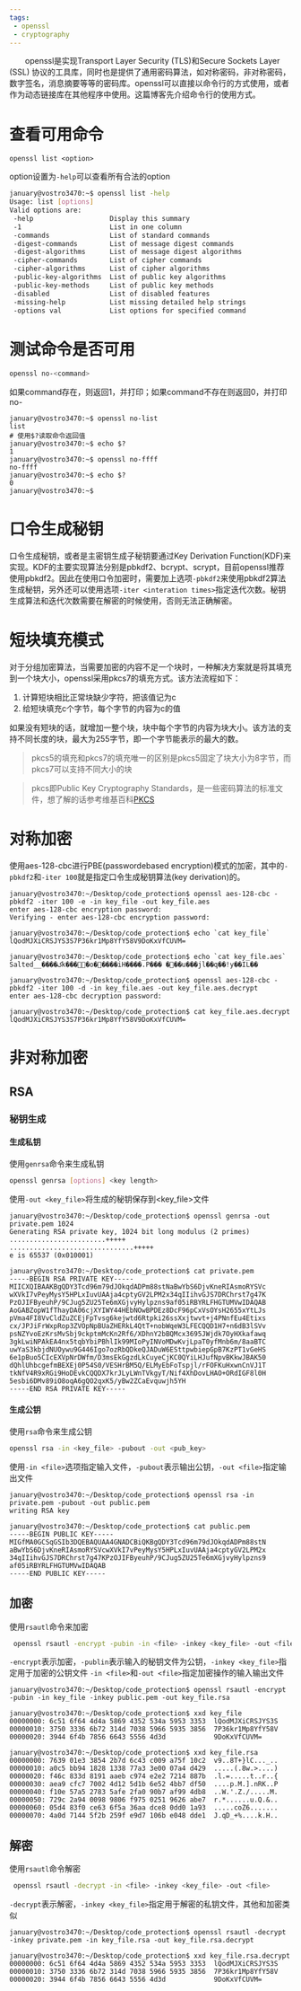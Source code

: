 ```yaml
---
tags:
 - openssl
 - cryptography
---
```


&emsp;&emsp;openssl是实现Transport Layer Security (TLS)和Secure Sockets Layer (SSL) 协议的工具库，同时也是提供了通用密码算法，如对称密码，非对称密码，数字签名，消息摘要等等的密码库。openssl可以直接以命令行的方式使用，或者作为动态链接库在其他程序中使用。这篇博客先介绍命令行的使用方式。

# 查看可用命令
```nash
openssl list <option>
```
option设置为`-help`可以查看所有合法的option
```bash
january@vostro3470:~$ openssl list -help
Usage: list [options]
Valid options are:
 -help                   Display this summary
 -1                      List in one column
 -commands               List of standard commands
 -digest-commands        List of message digest commands
 -digest-algorithms      List of message digest algorithms
 -cipher-commands        List of cipher commands
 -cipher-algorithms      List of cipher algorithms
 -public-key-algorithms  List of public key algorithms
 -public-key-methods     List of public key methods
 -disabled               List of disabled features
 -missing-help           List missing detailed help strings
 -options val            List options for specified command

```

# 测试命令是否可用

```bash
openssl no-<command>
```

如果command存在，则返回1，并打印<command>；如果command不存在则返回0，并打印no-<command>

```shell
january@vostro3470:~$ openssl no-list
list
# 使用$?读取命令返回值
january@vostro3470:~$ echo $?
1
january@vostro3470:~$ openssl no-ffff
no-ffff
january@vostro3470:~$ echo $?
0
january@vostro3470:~$ 

```

# 口令生成秘钥

口令生成秘钥，或者是主密钥生成子秘钥要通过Key Derivation Function(KDF)来实现。KDF的主要实现算法分别是pbkdf2、bcrypt、scrypt，目前openssl推荐使用pbkdf2。因此在使用口令加密时，需要加上选项`-pbkdf2`来使用pbkdf2算法生成秘钥，另外还可以使用选项`-iter <interation times>`指定迭代次数。秘钥生成算法和迭代次数需要在解密的时候使用，否则无法正确解密。

# 短块填充模式

对于分组加密算法，当需要加密的内容不足一个块时，一种解决方案就是将其填充到一个块大小，openssl采用pkcs7的填充方式。该方法流程如下：
1. 计算短块相比正常块缺少字符，把该值记为c
2. 给短块填充c个字节，每个字节的内容为c的值

如果没有短块的话，就增加一整个块，块中每个字节的内容为块大小。该方法的支持不同长度的块，最大为255字节，即一个字节能表示的最大的数。
> pkcs5的填充和pkcs7的填充唯一的区别是pkcs5固定了块大小为8字节，而pkcs7可以支持不同大小的块

> pkcs即Public Key Cryptography Standards，是一些密码算法的标准文件，想了解的话参考维基百科[PKCS](https://en.wikipedia.org/wiki/PKCS)

# 对称加密

使用aes-128-cbc进行PBE(passwordebased encryption)模式的加密，其中的`-pbkdf2`和`-iter 100`就是指定口令生成秘钥算法(key derivation)的。
```shell
january@vostro3470:~/Desktop/code_protection$ openssl aes-128-cbc -pbkdf2 -iter 100 -e -in key_file -out key_file.aes
enter aes-128-cbc encryption password:
Verifying - enter aes-128-cbc encryption password:

january@vostro3470:~/Desktop/code_protection$ echo `cat key_file`
lQodMJXiCRSJYS3S7P36kr1Mp8YfY58V9DoKxVfCUVM=

january@vostro3470:~/Desktop/code_protection$ echo `cat key_file.aes`
Salted__����کk����o�����iH����.P��� ���u���jl��q��!y��IL��

january@vostro3470:~/Desktop/code_protection$ openssl aes-128-cbc -pbkdf2 -iter 100 -d -in key_file.aes -out key_file.aes.decrypt 
enter aes-128-cbc decryption password:

january@vostro3470:~/Desktop/code_protection$ cat key_file.aes.decrypt 
lQodMJXiCRSJYS3S7P36kr1Mp8YfY58V9DoKxVfCUVM=

```

# 非对称加密

## RSA

### 秘钥生成

#### 生成私钥

使用`genrsa`命令来生成私钥

```bash
openssl genrsa [options] <key length>
```
使用`-out <key_file>`将生成的秘钥保存到<key_file>文件
```shell
january@vostro3470:~/Desktop/code_protection$ openssl genrsa -out private.pem 1024
Generating RSA private key, 1024 bit long modulus (2 primes)
........................+++++
...............................+++++
e is 65537 (0x010001)

january@vostro3470:~/Desktop/code_protection$ cat private.pem 
-----BEGIN RSA PRIVATE KEY-----
MIICXQIBAAKBgQDY3Tcd96m79dJOkqdADPm88stNaBwYbS6DjvKneRIAsmoRYSVc
wXVkI7vPeyMysY5HPLxIuvUAAja4cptyGV2LPM2x34qIIihvGJS7DRChrst7g47K
PzOJIFByeuhP/9CJug5ZU25Te6mXGjvyHylpzns9af05iRBYRLFHGTUMVwIDAQAB
AoGABZopW1fThayDA06cjXYIWY44HEbNOwBPDEz8DcF96pCxVsOYsH2655xYtLJs
pVma4FI8VvCldZuZCEjFpTvsg6kejwtd6Rtpki26ssXxjtwvt+j4PNnfEu4Etixs
cx/JPJiFrWxpRop3ZVOpNpBUaZHERkL4QtT+nobWqeW3LFECQQD1H7+n6dB3lSVv
psNZYvoEzKrsMvSbj9ckptmMcKn2Rf6/XDhnY2bBQMcx3695JWjdk7OyHXkafawq
3gkLwiNPAkEA4nx5tqbYbiPBhlIk99MIoPyINVoMDwKvjLpaT0yfMnb6m/8aaBTC
uwYaS3kbjdNUOywu9G446Igo7ozRbQDkeQJADuW6ESttpwbiepGpB7KzPT1vGeHS
6e1pBuo5CIcEXVpNrDWfm/D3msEkGgzdLkCuyeCjKC0QYiLHJufNpvBKkwJBAK50
dQhlUhbcgefmBEXEj0P54S0/VESHrBM5Q/ELMyEbFoTspjl/rFOFKuHxwnCnVJ1T
tkNfV4R9xRGi9HoDEvkCQQDX7krJLyLWnTVkgyT/Nif4XhDovLHAO+ORdIGF8l0H
5esbi6DMv89iO8oqA6gQO2qxK5/yBw2ZCaEvquwjh5YH
-----END RSA PRIVATE KEY-----

```

#### 生成公钥

使用`rsa`命令来生成公钥

```bash
openssl rsa -in <key_file> -pubout -out <pub_key>
```
使用`-in <file>`选项指定输入文件，`-pubout`表示输出公钥，`-out <file>`指定输出文件
```shell
january@vostro3470:~/Desktop/code_protection$ openssl rsa -in private.pem -pubout -out public.pem
writing RSA key

january@vostro3470:~/Desktop/code_protection$ cat public.pem 
-----BEGIN PUBLIC KEY-----
MIGfMA0GCSqGSIb3DQEBAQUAA4GNADCBiQKBgQDY3Tcd96m79dJOkqdADPm88stN
aBwYbS6DjvKneRIAsmoRYSVcwXVkI7vPeyMysY5HPLxIuvUAAja4cptyGV2LPM2x
34qIIihvGJS7DRChrst7g47KPzOJIFByeuhP/9CJug5ZU25Te6mXGjvyHylpzns9
af05iRBYRLFHGTUMVwIDAQAB
-----END PUBLIC KEY-----

```

## 加密

使用`rsautl`命令来加密

```bash
 openssl rsautl -encrypt -pubin -in <file> -inkey <key_file> -out <file>
```
`-encrypt`表示加密，`-publin`表示输入的秘钥文件为公钥，`-inkey <key_file>`指定用于加密的公钥文件
`-in <file>`和`-out <file>`指定加密操作的输入输出文件

```shell
january@vostro3470:~/Desktop/code_protection$ openssl rsautl -encrypt -pubin -in key_file -inkey public.pem -out key_file.rsa

january@vostro3470:~/Desktop/code_protection$ xxd key_file
00000000: 6c51 6f64 4d4a 5869 4352 534a 5953 3353  lQodMJXiCRSJYS3S
00000010: 3750 3336 6b72 314d 7038 5966 5935 3856  7P36kr1Mp8YfY58V
00000020: 3944 6f4b 7856 6643 5556 4d3d            9DoKxVfCUVM=

january@vostro3470:~/Desktop/code_protection$ xxd key_file.rsa 
00000000: 7639 01e3 3854 2b7d 6c43 c009 a75f 10c2  v9..8T+}lC..._..
00000010: a0c5 bb94 1828 1338 77a3 3e00 07a4 d429  .....(.8w.>....)
00000020: f46c 833d 8191 aaeb c974 e2e2 7214 887b  .l.=.....t..r..{
00000030: aea9 cfc7 7002 4d12 5d1b 6e52 4bb7 df50  ....p.M.].nRK..P
00000040: f10e 57a5 2783 5afe 2fa0 90b7 af99 4db8  ..W.'.Z./.....M.
00000050: 729c 2a94 0098 9806 f975 0251 9626 abe7  r.*......u.Q.&..
00000060: 05d4 83f0 ce63 6f5a 36aa dce8 0dd0 1a93  .....coZ6.......
00000070: 4a0d 7144 5f2b 259f e9d7 106b e048 dde1  J.qD_+%....k.H..
```

## 解密

使用`rsautl`命令解密

```bash
 openssl rsautl -decrypt -in <file> -inkey <key_file> -out <file>
```
 `-decrypt`表示解密，`-inkey <key_file>`指定用于解密的私钥文件，其他和加密类似

 ```shell
 january@vostro3470:~/Desktop/code_protection$ openssl rsautl -decrypt -inkey private.pem -in key_file.rsa -out key_file.rsa.decrypt

january@vostro3470:~/Desktop/code_protection$ xxd key_file.rsa.decrypt 
00000000: 6c51 6f64 4d4a 5869 4352 534a 5953 3353  lQodMJXiCRSJYS3S
00000010: 3750 3336 6b72 314d 7038 5966 5935 3856  7P36kr1Mp8YfY58V
00000020: 3944 6f4b 7856 6643 5556 4d3d            9DoKxVfCUVM=

 ```

